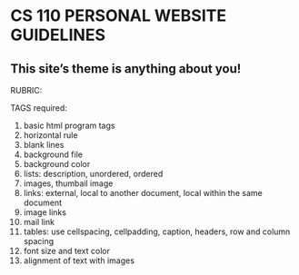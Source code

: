 # CS 110 PERSONAL WEBSITE GUIDELINES

## This site’s theme is anything about you!


RUBRIC:

TAGS required:

1. basic html program tags
2. horizontal rule
3. blank lines
4. background file
5. background color
6. lists: description, unordered, ordered
7. images, thumbail image
8. links: external, local to another document, local within the same document
9. image links
10. mail link
11. tables: use cellspacing, cellpadding, caption, headers, row and column spacing
12. font size and text color
13. alignment of text with images
